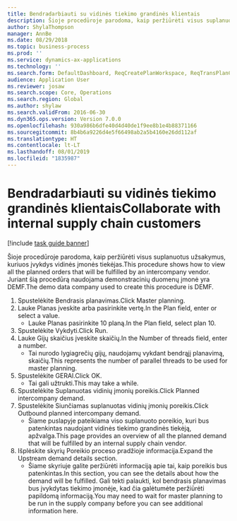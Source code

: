 ```yaml
---
title: Bendradarbiauti su vidinės tiekimo grandinės klientais
description: Šioje procedūroje parodoma, kaip peržiūrėti visus suplanuotus užsakymus, kuriuos įvykdys vidinės įmonės tiekėjas.
author: ShylaThompson
manager: AnnBe
ms.date: 08/29/2018
ms.topic: business-process
ms.prod: ''
ms.service: dynamics-ax-applications
ms.technology: ''
ms.search.form: DefaultDashboard, ReqCreatePlanWorkspace, ReqTransPlanCard, ReqOutboundIntercompanyDemand
audience: Application User
ms.reviewer: josaw
ms.search.scope: Core, Operations
ms.search.region: Global
ms.author: shylaw
ms.search.validFrom: 2016-06-30
ms.dyn365.ops.version: Version 7.0.0
ms.openlocfilehash: 930a986b6dfe40d4d40de1f9ee8b1e4b88371166
ms.sourcegitcommit: 8b4b6a9226d4e5f66498ab2a5b4160e26dd112af
ms.translationtype: HT
ms.contentlocale: lt-LT
ms.lasthandoff: 08/01/2019
ms.locfileid: "1835987"
---
```

# <a name="collaborate-with-internal-supply-chain-customers"></a><span data-ttu-id="f09e1-103">Bendradarbiauti su vidinės tiekimo grandinės klientais</span><span class="sxs-lookup"><span data-stu-id="f09e1-103">Collaborate with internal supply chain customers</span></span>

[!include [task guide banner](../../includes/task-guide-banner.md)]

<span data-ttu-id="f09e1-104">Šioje procedūroje parodoma, kaip peržiūrėti visus suplanuotus užsakymus, kuriuos įvykdys vidinės įmonės tiekėjas.</span><span class="sxs-lookup"><span data-stu-id="f09e1-104">This procedure shows how to view all the planned orders that will be fulfilled by an intercompany vendor.</span></span> <span data-ttu-id="f09e1-105">Juriant šią procedūrą naudojama demonstracinių duomenų įmonė yra DEMF.</span><span class="sxs-lookup"><span data-stu-id="f09e1-105">The demo data company used to create this procedure is DEMF.</span></span>

1. <span data-ttu-id="f09e1-106">Spustelėkite Bendrasis planavimas.</span><span class="sxs-lookup"><span data-stu-id="f09e1-106">Click Master planning.</span></span>
2. <span data-ttu-id="f09e1-107">Lauke Planas įveskite arba pasirinkite vertę.</span><span class="sxs-lookup"><span data-stu-id="f09e1-107">In the Plan field, enter or select a value.</span></span>
    * <span data-ttu-id="f09e1-108">Lauke Planas pasirinkite 10 planą.</span><span class="sxs-lookup"><span data-stu-id="f09e1-108">In the Plan field, select plan 10.</span></span>  
3. <span data-ttu-id="f09e1-109">Spustelėkite Vykdyti.</span><span class="sxs-lookup"><span data-stu-id="f09e1-109">Click Run.</span></span>
4. <span data-ttu-id="f09e1-110">Lauke Gijų skaičius įveskite skaičių.</span><span class="sxs-lookup"><span data-stu-id="f09e1-110">In the Number of threads field, enter a number.</span></span>
    * <span data-ttu-id="f09e1-111">Tai nurodo lygiagrečių gijų, naudojamų vykdant bendrąjį planavimą, skaičių.</span><span class="sxs-lookup"><span data-stu-id="f09e1-111">This represents the number of parallel threads to be used for master planning.</span></span>  
5. <span data-ttu-id="f09e1-112">Spustelėkite GERAI.</span><span class="sxs-lookup"><span data-stu-id="f09e1-112">Click OK.</span></span>
    * <span data-ttu-id="f09e1-113">Tai gali užtrukti.</span><span class="sxs-lookup"><span data-stu-id="f09e1-113">This may take a while.</span></span>  
6. <span data-ttu-id="f09e1-114">Spustelėkite Suplanuotas vidinių įmonių poreikis.</span><span class="sxs-lookup"><span data-stu-id="f09e1-114">Click Planned intercompany demand.</span></span>
7. <span data-ttu-id="f09e1-115">Spustelėkite Siunčiamas suplanuotas vidinių įmonių poreikis.</span><span class="sxs-lookup"><span data-stu-id="f09e1-115">Click Outbound planned intercompany demand.</span></span>
    * <span data-ttu-id="f09e1-116">Šiame puslapyje pateikiama viso suplanuoto poreikio, kuri bus patenkintas naudojant vidinės tiekimo grandinės tiekėją, apžvalga.</span><span class="sxs-lookup"><span data-stu-id="f09e1-116">This page provides an overview of all the planned demand that will be fulfilled by an internal supply chain vendor.</span></span>  
8. <span data-ttu-id="f09e1-117">Išplėskite skyrių Poreikio proceso pradžioje informacija.</span><span class="sxs-lookup"><span data-stu-id="f09e1-117">Expand the Upstream demand details section.</span></span>
    * <span data-ttu-id="f09e1-118">Šiame skyriuje galite peržiūrėti informaciją apie tai, kaip poreikis bus patenkintas.</span><span class="sxs-lookup"><span data-stu-id="f09e1-118">In this section, you can see the details about how the demand will be fulfilled.</span></span> <span data-ttu-id="f09e1-119">Gali tekti palaukti, kol bendrasis planavimas bus įvykdytas tiekimo įmonėje, kad čia galėtumėte peržiūrėti papildomą informaciją.</span><span class="sxs-lookup"><span data-stu-id="f09e1-119">You may need to wait for master planning to be run in the supply company before you can see additional information here.</span></span>  

